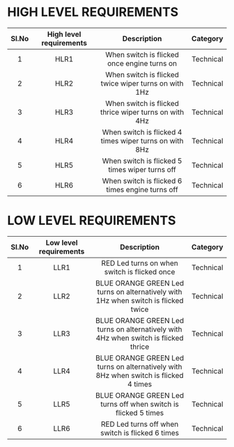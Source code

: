 # HIGH LEVEL REQUIREMENTS

| Sl.No |       High level requirements	|	Description		|  Category  |
|:-----:|		   :---------:		|	:---------:		| :-------: |
|   1   |			HLR1			|		When switch is flicked once engine turns on		          |   Technical	|
|   2   |			HLR2			|		When switch is flicked twice wiper turns on with 1Hz		  |   Technical	|
|   3   |			HLR3			|		When switch is flicked thrice wiper turns on with 4Hz		|   Technical	|
|   4   |     HLR4      |   When switch is flicked 4 times wiper turns on with 8Hz   |   Technical |
|   5   |     HLR5      |   When switch is flicked 5 times wiper turns off           |   Technical |
|   6   |     HLR6      |   When switch is flicked 6 times engine turns off          |   Technical |

# LOW LEVEL REQUIREMENTS

| Sl.No |       Low level requirements	|	Description		|  Category   |
|:-----:|		   :---------:		|	:---------:		| :-------: |
|   1   |			LLR1			|	RED Led turns on when switch is flicked once			                                      |   Technical	|
|   2   |			LLR2			|	BLUE ORANGE GREEN Led turns on alternatively with 1Hz when switch is flicked twice			|   Technical	|
|   3   |			LLR3			|	BLUE ORANGE GREEN Led turns on alternatively with 4Hz when switch is flicked thrice			|   Technical	|
|   4   |     LLR4      | BLUE ORANGE GREEN Led turns on alternatively with 8Hz when switch is flicked 4 times    |   Technical |
|   5   |     LLR5      | BLUE ORANGE GREEN Led turns off when switch is flicked 5 times                          |   Technical |
|   6   |     LLR6      | RED Led turns off when switch is flicked 6 times                                        |   Technical |

